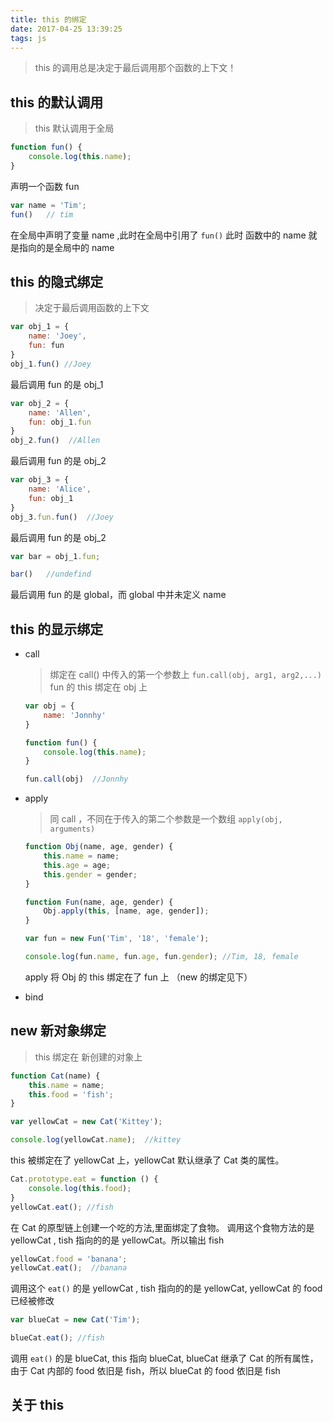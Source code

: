 ```yaml
---
title: this 的绑定
date: 2017-04-25 13:39:25
tags: js
---
```


> this 的调用总是决定于最后调用那个函数的上下文！
<!--more-->

## this 的默认调用
> this 默认调用于全局

```js
function fun() {
    console.log(this.name);
}
```
声明一个函数 fun

```js
var name = 'Tim';
fun()   // tim
```
在全局中声明了变量 name ,此时在全局中引用了 `fun()` 此时 函数中的 name 就是指向的是全局中的 name

## this 的隐式绑定
> 决定于最后调用函数的上下文

```js
var obj_1 = {
    name: 'Joey',
    fun: fun
}
obj_1.fun() //Joey
```
最后调用 fun 的是 obj_1

```js
var obj_2 = {
    name: 'Allen',
    fun: obj_1.fun
}
obj_2.fun()  //Allen
```
最后调用 fun 的是 obj_2

```js
var obj_3 = {
    name: 'Alice',
    fun: obj_1
}
obj_3.fun.fun()  //Joey
```
最后调用 fun 的是 obj_2

```js
var bar = obj_1.fun;

bar()   //undefind
```
最后调用 fun  的是 global，而 global 中并未定义 name

## this 的显示绑定

- call

   > 绑定在 call() 中传入的第一个参数上 ` fun.call(obj, arg1, arg2,...) ` fun 的 this 绑定在 obj 上 

    ```js
    var obj = {
        name: 'Jonnhy'
    }

    function fun() {
        console.log(this.name);
    }

    fun.call(obj)  //Jonnhy
    ```

- apply

    > 同 call ，不同在于传入的第二个参数是一个数组 `apply(obj, arguments)`
   
    ```js
    function Obj(name, age, gender) {
        this.name = name;
        this.age = age;
        this.gender = gender;
    }

    function Fun(name, age, gender) {
        Obj.apply(this, [name, age, gender]); 
    }

    var fun = new Fun('Tim', '18', 'female');

    console.log(fun.name, fun.age, fun.gender); //Tim, 18, female
    ```
    apply 将 Obj 的 this 绑定在了 fun 上 （new 的绑定见下）

- bind


## new 新对象绑定

> this 绑定在 新创建的对象上

```js
function Cat(name) {
    this.name = name;
    this.food = 'fish';
}

var yellowCat = new Cat('Kittey');

console.log(yellowCat.name);  //kittey
```
this 被绑定在了 yellowCat 上，yellowCat 默认继承了 Cat 类的属性。

```js
Cat.prototype.eat = function () {
    console.log(this.food);
}
yellowCat.eat(); //fish
```
在 Cat 的原型链上创建一个吃的方法,里面绑定了食物。
调用这个食物方法的是 yellowCat , tish 指向的的是 yellowCat。所以输出 fish

```js
yellowCat.food = 'banana';
yellowCat.eat();  //banana
```
调用这个 `eat()` 的是 yellowCat , tish 指向的的是 yellowCat, yellowCat 的 food 已经被修改 

```js
var blueCat = new Cat('Tim');

blueCat.eat(); //fish
```
调用 `eat()` 的是 blueCat, this 指向 blueCat, blueCat 继承了 Cat 的所有属性，由于 Cat 内部的 food 依旧是 fish，所以 blueCat 的 food 依旧是 fish

## 关于 this

 